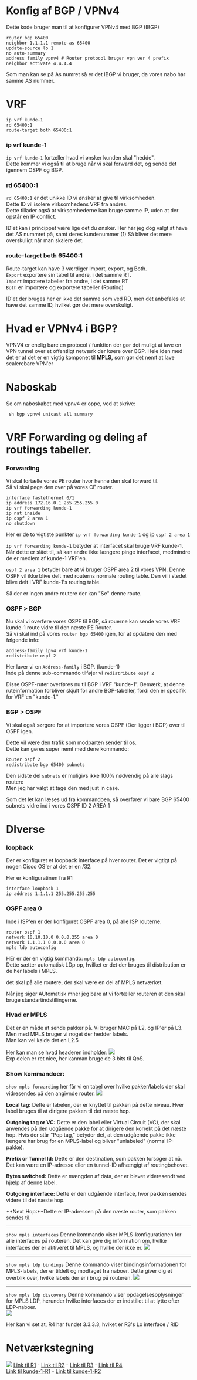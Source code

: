 


# Konfig af BGP / VPNv4

Dette kode bruger man til at konfigurer VPNv4 med BGP (IBGP)
```
router bgp 65400
neighbor 1.1.1.1 remote-as 65400
update-source lo 1
no auto-summary
address family vpnv4 # Router protocol bruger vpn ver 4 prefix
neighbor activate 4.4.4.4
```
Som man kan se på As numret så er det IBGP vi bruger, da vores nabo har samme AS nummer.

# VRF

``` 
ip vrf kunde-1
rd 65400:1
route-target both 65400:1
```
### ip vrf kunde-1
 ```ip vrf kunde-1``` fortæller hvad vi ønsker kunden skal "hedde".<br>
 Dette kommer vi også til at bruge når vi skal forward det, og sende det igennem OSPF og BGP.
### rd 65400:1
``` rd 65400:1 ``` er det unikke ID vi ønsker at give til virksomheden.<br>
Dette ID vil isolere virksomhedens VRF fra andres. <br>
Dette tillader også at virksomhederne kan bruge samme IP, uden at der opstår en IP conflict.

ID'et kan i princippet være lige det du ønsker. Her har jeg dog valgt at have det AS nummret på, samt deres kundenummer (1)
Så bliver det mere overskuligt når man skalere det.

### route-target both 65400:1
Route-target kan have 3 værdiger Import, export, og Both. <br>
```Export``` exportere sin tabel til andre, i det samme RT.<br>
```Import``` impotere tabeller fra andre, i det samme RT<br>
```Both``` er importere og exportere tabeller (Routing)<br>

ID'et der bruges her er ikke det samme som ved RD, men det anbefales at have det samme ID, hvilket gør det mere overskuligt.

# Hvad er VPNv4 i BGP?

VPNV4 er enelig bare en protocol / funktion der gør det muligt at lave en VPN tunnel over et offentligt netværk der køere over BGP.
Hele iden med det er at det er en vigtig komponet til **MPLS,** som gør det nemt at lave scalerebare VPN'er

# Naboskab

Se om naboskabet med vpnv4 er oppe, ved at skrive:
```
 sh bgp vpnv4 unicast all summary
```

# VRF Forwarding og deling af routings tabeller.

### Forwarding
Vi skal fortælle vores PE router hvor henne den skal forward til. <br>
Så vi skal pege den over på vores CE router.
```
interface fastethernet 0/1
ip address 172.16.0.1 255.255.255.0
ip vrf forwarding kunde-1
ip nat inside
ip ospf 2 area 1
no shutdown
```

Her er de to vigtiste punkter `ip vrf forwarding kunde-1` og ip `ospf 2 area 1`

`ip vrf forwarding kunde-1` betyder at interfacet skal bruge VRF kunde-1. <br>
Når dette er slået til, så kan andre ikke længere pinge interfacet, medmindre de er medlem af kunde-1 VRF'en.

`ospf 2 area 1` betyder bare at vi bruger OSPF area 2 til vores VPN. 
Denne OSPF vil ikke blive delt med routerns normale routing table.
Den vil i stedet blive delt i VRF kunde-1's routing table.

Så der er ingen andre routere der kan "Se" denne route.

### OSPF > BGP
Nu skal vi overføre vores OSPF til BGP, så rouerne kan sende vores VRF kunde-1 route vidre til den næste PE Router.<br>
Så vi skal ind på vores `router bgp 65400` igen, for at opdatere den med følgende info:

```
address-family ipv4 vrf kunde-1
redistribute ospf 2
```
Her laver vi en `Address-family` i BGP. (kunde-1)<br>
Inde på denne sub-commando tilføjer vi `redistribute ospf 2`

Disse OSPF-ruter overføres nu til BGP i VRF "kunde-1". Bemærk, at denne ruteinformation forbliver skjult for andre BGP-tabeller, fordi den er specifik for VRF'en "kunde-1."


### BGP > OSPF

Vi skal også sørgere for at importere vores OSPF (Der ligger i BGP) over til OSPF igen. 

Dette vil være den trafik som modparten sender til os.<br>
Dette kan gøres super nemt med dene kommando:

```
Router ospf 2
redistribute bgp 65400 subnets
```
Den sidste del `subnets` er muligivs ikke 100% nødvendig på alle slags routere<br>
Men jeg har valgt at tage den med just in case.

Som det let kan læses ud fra kommandoen, så overfører vi bare BGP 65400 subnets vidre ind i vores OSPF ID 2 AREA 1


# DIverse 

### loopback

Der er konfiguret et loopback interface på hver router. 
Det er vigtigt på nogen Cisco OS'er at det er en /32.

Her er konfiguratinen fra R1

```
interface loopback 1
ip address 1.1.1.1 255.255.255.255
```

### OSPF area 0 
Inde i ISP'en er der konfiguret OSPF area 0, på alle ISP routerne.
```
router ospf 1
network 10.10.10.0 0.0.0.255 area 0
network 1.1.1.1 0.0.0.0 area 0
mpls ldp autoconfig
```
HEr er der en vigtig kommando: `mpls ldp autoconfig`.<br>
Dette sætter automatisk LDp op, hvilket er det der bruges til distribution er de her labels i MPLS.

det skal på alle routere, der skal være en del af MPLS netværket.
 
Når jeg siger AUtomatisk mner jeg bare at vi fortæller routeren at den skal bruge standartindstillingerne. 


### Hvad er MPLS
Det er en måde at sende pakker på.
Vi bruger MAC på L2, og IP'er på L3.
Men med MPLS bruger vi noget der hedder labels.<br>
Man kan vel kalde det en L2.5

Her kan man se hvad headeren indholder:
![](Header-til-mpls.png)<br>
Exp delen er ret nice, her kanman bruge de 3 bits til QoS.

### Show kommandoer:

`show mpls forwarding` her får vi en tabel over hvilke pakker/labels der skal vidresendes på den angivnde router.
![](LFIB.png)

**Local tag:** Dette er labelen, der er knyttet til pakken på dette niveau. Hver label bruges til at dirigere pakken til det næste hop.

**Outgoing tag or VC:** Dette er den label eller Virtual Circuit (VC), der skal anvendes på den udgående pakke for at dirigere den korrekt på det næste hop. Hvis der står "Pop tag," betyder det, at den udgående pakke ikke længere har brug for en MPLS-label og bliver "unlabeled" (normal IP-pakke).

**Prefix or Tunnel Id:** Dette er den destination, som pakken forsøger at nå. Det kan være en IP-adresse eller en tunnel-ID afhængigt af routingbehovet.

**Bytes switched:** Dette er mængden af data, der er blevet videresendt ved hjælp af denne label.

**Outgoing interface:** Dette er den udgående interface, hvor pakken sendes videre til det næste hop.

**Next Hop:**Dette er IP-adressen på den næste router, som pakken sendes til.

---
`show mpls interfaces` Denne kommando viser MPLS-konfigurationen for alle interfaces på routeren. Det kan give dig information om, hvilke interfaces der er aktiveret til MPLS, og hvilke der ikke er.
![](show%20mpls%20interfaces.png)

---
`show mpls ldp bindings` Denne kommando viser bindingsinformationen for MPLS-labels, der er tildelt og modtaget fra naboer. Dette giver dig et overblik over, hvilke labels der er i brug på routeren.
![](/Doko/BIndings.png)

---
`show mpls ldp discovery`  Denne kommando viser opdagelsesoplysninger for MPLS LDP, herunder hvilke interfaces der er indstillet til at lytte efter LDP-naboer.<br>
![](/Doko/show%20mpls%20ldp%20discovery.png)

Her kan vi set at, R4 har fundet 3.3.3.3, hviket er R3's Lo interface / RID
# Netværkstegning 

![](/Doko/MPLS.png)
[Link til R1](/Netværk/Routere/R1.ios) -
[Link til R2](/Netværk/Routere/R2.ios) -
[Link til R3](/Netværk/Routere/R3.ios) -
[Link til R4](/Netværk/Routere/R4.ios)<br>
[Link til kunde-1-R1](/Netværk/Kunde1/Kunde1.ios) -
[Link til kunde-1-R2](/Netværk/Kunde1/Kunde1-2.ios)
